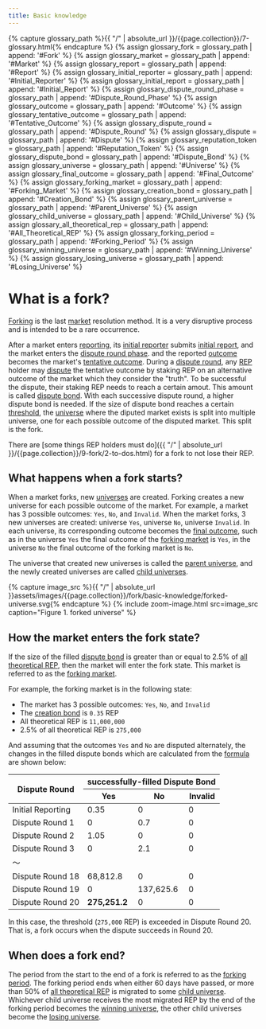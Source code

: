 ```yaml
---
title: Basic knowledge
---
```


{% capture glossary_path %}{{ "/" | absolute_url }}/{{page.collection}}/7-glossary.html{% endcapture %}
{% assign glossary_fork = glossary_path | append: '#Fork' %}
{% assign glossary_market = glossary_path | append: '#Market' %}
{% assign glossary_report = glossary_path | append: '#Report' %}
{% assign glossary_initial_reporter = glossary_path | append: '#Initial_Reporter' %}
{% assign glossary_initial_report = glossary_path | append: '#Initial_Report' %}
{% assign glossary_dispute_round_phase = glossary_path | append: '#Dispute_Round_Phase' %}
{% assign glossary_outcome = glossary_path | append: '#Outcome' %}
{% assign glossary_tentative_outcome = glossary_path | append: '#Tentative_Outcome' %}
{% assign glossary_dispute_round = glossary_path | append: '#Dispute_Round' %}
{% assign glossary_dispute = glossary_path | append: '#Dispute' %}
{% assign glossary_reputation_token = glossary_path | append: '#Reputation_Token' %}
{% assign glossary_dispute_bond = glossary_path | append: '#Dispute_Bond' %}
{% assign glossary_universe = glossary_path | append: '#Universe' %}
{% assign glossary_final_outcome = glossary_path | append: '#Final_Outcome' %}
{% assign glossary_forking_market = glossary_path | append: '#Forking_Market' %}
{% assign glossary_creation_bond = glossary_path | append: '#Creation_Bond' %}
{% assign glossary_parent_universe = glossary_path | append: '#Parent_Universe' %}
{% assign glossary_child_universe = glossary_path | append: '#Child_Universe' %}
{% assign glossary_all_theoretical_rep = glossary_path | append: '#All_Theoretical_REP' %}
{% assign glossary_forking_period = glossary_path | append: '#Forking_Period' %}
{% assign glossary_winning_universe = glossary_path | append: '#Winning_Universe' %}
{% assign glossary_losing_universe = glossary_path | append: '#Losing_Universe' %}

# What is a fork?
[Forking]({{glossary_fork}}) is the last [market]({{glossary_market}}) resolution method. It is a very disruptive process and is intended to be a rare occurrence.

After a market enters [reporting]({{glossary_report}}), its [initial reporter]({{glossary_initial_reporter}}) submits [initial report]({{glossary_initial_report}}), and the market enters the [dispute round phase]({{glossary_dispute_round_phase}}). and the reported [outcome]({{glossary_outcome}}) becomes the market's [tentative outcome]({{glossary_tentative_outcome}}).
During a [dispute round]({{glossary_dispute_round}}), any [REP]({{glossary_reputation_token}}) holder may [dispute]({{glossary_dispute}}) the tentative outcome by staking REP on an alternative outcome of the market which they consider the "truth". To be successful the dispute, their staking REP needs to reach a certain amout. This amount is called [dispute bond]({{glossary_dispute_bond}}). With each successive dispute round, a higher dispute bond is needed. If the size of dispute bond reaches a certain [threshold](#how-the-market-enters-the-fork-state), the [universe]({{glossary_universe}}) where the diputed market exists is split into multiple universe, one for each possible outcome of the disputed market. This split is the fork.

There are [some things REP holders must do]({{ "/" | absolute_url }}/{{page.collection}}/9-fork/2-to-dos.html) for a fork to not lose their REP.

## What happens when a fork starts?
When a market forks, new [universes]({{glossary_universe}}) are created. Forking creates a new universe for each possible outcome of the market. For example, a market has 3 possible outcomes: `Yes`, `No`, and `Invalid`. When the market forks, 3 new universes are created: universe `Yes`, universe `No`, universe `Invalid`. In each universe, its corresponding outcome becomes the [final outcome]({{glossary_final_outcome}}), such as in the universe `Yes` the final outcome of the [forking market]({{glossary_forking_market}}) is `Yes`, in the universe `No` the final outcome of the forking market is `No`.

The universe that created new universes is called the [parent universe]({{glossary_parent_universe}}), and the newly created universes are called [child universes]({{glossary_child_universe}}).

{% capture image_src %}{{ "/" | absolute_url }}assets/images/{{page.collection}}/fork/basic-knowledge/forked-universe.svg{% endcapture %}
{% include zoom-image.html src=image_src caption="Figure 1. forked universe" %}

## How the market enters the fork state?
If the size of the filled [dispute bond]({{glossary_dispute_bond}}) is greater than or equal to 2.5% of [all theoretical REP]({{glossary_all_theoretical_rep}}), then the market will enter the fork state. This market is referred to as the [forking market]({{glossary_forking_market}}).

For example, the forking market is in the following state:
 - The market has 3 possible outcomes: `Yes`, `No`, and `Invalid`
 - The [creation bond]({{glossary_creation_bond}}) is `0.35` REP
 - All theoretical REP is `11,000,000`
 - 2.5% of all theoretical REP is `275,000`

And assuming that the outcomes `Yes` and `No` are disputed alternately, the changes in the filled dispute bonds which are calculated from the [formula]({{glossary_dispute_bond}}) are shown below:
<table>
  <thead>
    <tr>
      <th rowspan="2" colspan="1" class="center">Dispute Round</th>
      <th rowspan="1" colspan="3" class="center">successfully-filled Dispute Bond</th>
    </tr>
    <tr>
      <th rowspan="1" colspan="1" class="center">Yes</th>
      <th rowspan="1" colspan="1" class="center">No</th>
      <th rowspan="1" colspan="1" class="center">Invalid</th>
    </tr>
  </thead>
  <tbody>
  <tr>
    <td class="center" >Initial Reporting</td>
    <td class="right" >0.35</td>
    <td class="right" >0</td>
    <td class="right" >0</td>
  </tr>
  <tr>
    <td class="center" >Dispute Round 1</td>
    <td class="right" >0</td>
    <td class="right" >0.7</td>
    <td class="right" >0</td>
  </tr>
  <tr>
    <td class="center" >Dispute Round 2</td>
    <td class="right" >1.05</td>
    <td class="right" >0</td>
    <td class="right" >0</td>
  </tr>
  <tr>
    <td class="center" >Dispute Round 3</td>
    <td class="right" >0</td>
    <td class="right" >2.1</td>
    <td class="right" >0</td>
  </tr>
  <tr>
    <td  rowspan="1" colspan="4" class="center" >〜</td>
  </tr>
  <tr>
    <td class="center" >Dispute Round 18</td>
    <td class="right" >68,812.8</td>
    <td class="right" >0</td>
    <td class="right" >0</td>
  </tr>
  <tr>
    <td class="center" >Dispute Round 19</td>
    <td class="right" >0</td>
    <td class="right" >137,625.6</td>
    <td class="right" >0</td>
  </tr>
  <tr>
    <td class="center" >Dispute Round 20</td>
    <td class="right" ><b>275,251.2</b></td>
    <td class="right" >0</td>
    <td class="right" >0</td>
  </tr>
  </tbody>
 </table>

In this case, the threshold (`275,000` REP) is exceeded in Dispute Round 20. That is, a fork occurs when the dispute succeeds in Round 20.

## When does a fork end?
The period from the start to the end of a fork is referred to as the [forking period]({{glossary_forking_period}}). The forking period ends when either 60 days have passed, or more than 50% of [all theoretical REP]({{glossary_all_theoretical_rep}}) is migrated to some [child universe]({{glossary_child_universe}}). Whichever child universe receives the most migrated REP by the end of the forking period becomes the [winning universe]({{glossary_winning_universe}}), the other child universes become the [losing universe]({{glossary_losing_universe}}).
